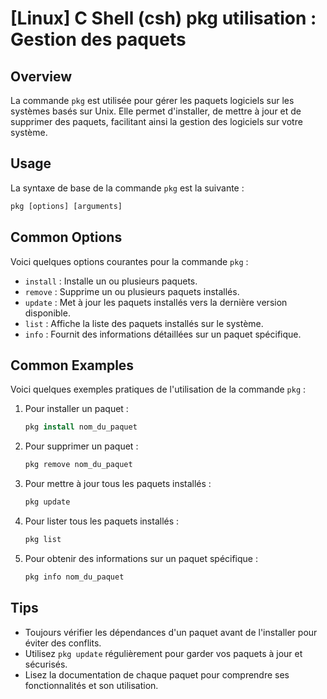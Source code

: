 # [Linux] C Shell (csh) pkg utilisation : Gestion des paquets

## Overview
La commande `pkg` est utilisée pour gérer les paquets logiciels sur les systèmes basés sur Unix. Elle permet d'installer, de mettre à jour et de supprimer des paquets, facilitant ainsi la gestion des logiciels sur votre système.

## Usage
La syntaxe de base de la commande `pkg` est la suivante :

```csh
pkg [options] [arguments]
```

## Common Options
Voici quelques options courantes pour la commande `pkg` :

- `install` : Installe un ou plusieurs paquets.
- `remove` : Supprime un ou plusieurs paquets installés.
- `update` : Met à jour les paquets installés vers la dernière version disponible.
- `list` : Affiche la liste des paquets installés sur le système.
- `info` : Fournit des informations détaillées sur un paquet spécifique.

## Common Examples
Voici quelques exemples pratiques de l'utilisation de la commande `pkg` :

1. Pour installer un paquet :

   ```csh
   pkg install nom_du_paquet
   ```

2. Pour supprimer un paquet :

   ```csh
   pkg remove nom_du_paquet
   ```

3. Pour mettre à jour tous les paquets installés :

   ```csh
   pkg update
   ```

4. Pour lister tous les paquets installés :

   ```csh
   pkg list
   ```

5. Pour obtenir des informations sur un paquet spécifique :

   ```csh
   pkg info nom_du_paquet
   ```

## Tips
- Toujours vérifier les dépendances d'un paquet avant de l'installer pour éviter des conflits.
- Utilisez `pkg update` régulièrement pour garder vos paquets à jour et sécurisés.
- Lisez la documentation de chaque paquet pour comprendre ses fonctionnalités et son utilisation.